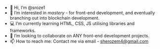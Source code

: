 - 👋 Hi, I’m @sroze1
- 🎯 I’m interested in *mastery* - for front-end development, and eventually branching out into blockchain development.
- 💻 I’m currently learning HTML, CSS, JS utilising libraries and frameworks.
- 🤝 I’m looking to collaborate on ANY front-end development projects.
- 📫 How to reach me:
Contact me via email - sherozem4@gmail.com

<!---
sroze1/sroze1 is a ✨ special ✨ repository because its `README.md` (this file) appears on your GitHub profile.
You can click the Preview link to take a look at your changes.
--->
